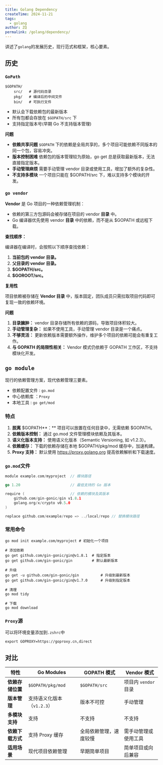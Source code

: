 ```yaml
---
title: Golang Dependency
createTime: 2024-11-21
tags:
  - golang
author: ZQ
permalink: /golang/dependency/
---
```


讲述了`golang`的发展历史，现行范式和框架，核心要素。

<!-- more -->

## 历史

### `GoPath`

```shell
$GOPATH/
    src/   # 源代码目录
    pkg/   # 编译后的中间文件
    bin/   # 可执行文件
```

+ 默认会下载依赖包的最新版本
+ 所有包都会存放在 `$GOPATH/src` 下
+ 支持指定版本号(早期 Go 不支持版本管理)

**问题**

+ **依赖共享问题**  `$GOPATH` 下的依赖是全局共享的，多个项目可能依赖不同版本的同一个包，容易冲突。
+ **版本控制困难** 依赖包的版本管理较为原始，go get 总是获取最新版本，无法直接指定版本。
+ **手动管理麻烦** 需要手动管理 vendor 目录或使用工具，增加了额外的复杂性。
+ **不支持多模块** 一个项目只能在 $GOPATH/src 下，难以支持多个模块的开发。

### `go vendor`

**Vendor** 是 Go 项目的一种依赖管理机制：
+ 依赖的第三方包源码会被存储在项目的 vendor **目录** 中。
+ Go 编译器优先使用 vendor **目录** 中的依赖，而不是从 $GOPATH 或远程下载。

**查找顺序：**

编译器在编译时，会按照以下顺序查找依赖：

1. **当前包的 vendor 目录。**
2. **父目录的 vendor 目录。**
3. **$GOPATH/src。**
4. **$GOROOT/src。**

**复用性**

项目依赖被存储在 **Vendor 目录** 中，版本固定，团队成员只需拉取项目代码即可复现一致的依赖环境。
  
**问题**

1. **目录臃肿：** vendor 目录存储所有依赖的源码，导致项目体积较大。
2. **手动管理复杂：** 如果不使用工具，手动管理 vendor 目录是一个痛点。
3. **不够灵活：** 更新依赖版本需要额外操作，维护多个项目的依赖可能会有重复工作。
4. **与 GOPATH 的局限性相关：** Vendor 模式仍依赖于 GOPATH 工作区，不支持模块化开发。

## `go module`

现行的依赖管理方案，现代依赖管理三要素。
+ 依赖配置文件 : `go.mod`
+ 中心依赖库 ：`Proxy`
+ 本地工具 : `go get/mod`

### 特点

1. **脱离** $GOPATH**：** 项目可以放置在任何目录中，无需依赖 $GOPATH。
2. **依赖版本控制：** 通过 go.mod 文件管理模块依赖及其版本。
3. **语义化版本支持：** 使用语义化版本（Semantic Versioning, 如 v1.2.3）。
4. **依赖缓存：** 下载的依赖存储在本地 $GOPATH/pkg/mod 缓存中，加速构建。
5. **Proxy 支持：** 默认使用 https://proxy.golang.org 提高依赖解析和下载速度。

### `go.mod`文件

```go
module example.com/myproject  // 模块路径

go 1.20                       // 最低支持的 Go 版本

require (                     // 依赖的模块及其版本
    github.com/gin-gonic/gin v1.8.1
    golang.org/x/crypto v0.5.0
)

replace github.com/example/repo => ../local/repo // 替换模块路径
```

### 常用命令

```shell
go mod init example.com/myproject # 初始化一个项目

# 添加依赖
go get github.com/gin-gonic/gin@v1.8.1  # 指定版本
go get github.com/gin-gonic/gin         # 默认最新版本

# 升级
go get -u github.com/gin-gonic/gin          # 升级到最新版本
go get github.com/gin-gonic/gin@v1.7.0      # 升级到指定版本

# 清理
go mod tidy

# 下载
go mod download
```

### `Proxy`源

可以将环境变量添加到`.zshrc`中

```shell
export GOPROXY=https://goproxy.cn,direct
```

## 对比

| **特性**         | **Go Modules**                   | **GOPATH 模式**              | **Vendor 模式**              |
|------------------|----------------------------------|-----------------------------|-----------------------------|
| **依赖存储位置** | `$GOPATH/pkg/mod`               | `$GOPATH/src`               | 项目内 `vendor` 目录        |
| **版本管理**     | 支持语义化版本（`v1.2.3`）      | 版本不可控                  | 手动管理                   |
| **多模块支持**   | 支持                            | 不支持                      | 不支持                     |
| **依赖下载方式** | 支持 Proxy 缓存                | 全局依赖管理，速度较慢       | 需手动管理或使用工具        |
| **适用场景**     | 现代项目依赖管理               | 早期简单项目                | 简单项目或向后兼容          |